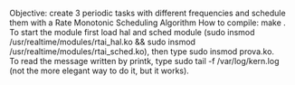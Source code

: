 Objective: create 3 periodic tasks with different frequencies and schedule them with a Rate Monotonic Scheduling Algorithm
How to compile: make .  
To start the module first load hal and sched module (sudo insmod /usr/realtime/modules/rtai_hal.ko && sudo insmod /usr/realtime/modules/rtai_sched.ko), then type sudo insmod prova.ko.  
To read the message written by printk, type sudo tail -f /var/log/kern.log (not the more elegant way to do it, but it works).
